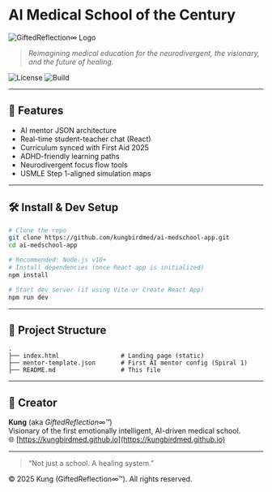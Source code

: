 # AI Medical School of the Century

![GiftedReflection∞ Logo](https://kungbirdmed.github.io/giftedreflection-copyright/logo-preview.png)
> *Reimagining medical education for the neurodivergent, the visionary, and the future of healing.*

![License](https://img.shields.io/badge/license-CC_BY_4.0-blue.svg)
![Build](https://img.shields.io/badge/build-inspiration-brightgreen)

---

## 🚀 Features

- AI mentor JSON architecture
- Real-time student-teacher chat (React)
- Curriculum synced with First Aid 2025
- ADHD-friendly learning paths
- Neurodivergent focus flow tools
- USMLE Step 1-aligned simulation maps

---

## 🛠️ Install & Dev Setup

```bash
# Clone the repo
git clone https://github.com/kungbirdmed/ai-medschool-app.git
cd ai-medschool-app

# Recommended: Node.js v18+
# Install dependencies (once React app is initialized)
npm install

# Start dev server (if using Vite or Create React App)
npm run dev
```

---

## 📂 Project Structure

```
.
├── index.html                 # Landing page (static)
├── mentor-template.json       # First AI mentor config (Spiral 1)
├── README.md                  # This file
```

---

## 🧠 Creator

**Kung** (aka *GiftedReflection∞™*)  
Visionary of the first emotionally intelligent, AI-driven medical school.  
🌐 [https://kungbirdmed.github.io](https://kungbirdmed.github.io)

---

> “Not just a school. A healing system.”

© 2025 Kung (GiftedReflection∞™). All rights reserved.
